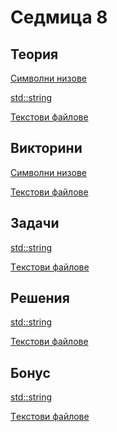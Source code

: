 Седмица 8
=================================

Теория
------
[Символни низове](https://drive.google.com/file/d/1D2rJlcVp4ikCB5p415od7SRdT9X-5KmM/view?usp=sharing)

[std::string](https://drive.google.com/file/d/1EcTh7k-ldd3d9kXWoitstyYgC-ydGp5A/view?usp=sharing)

[Текстови файлове](https://drive.google.com/file/d/1Y2Npnt4XimyM_niTO3HVp11jndMDQJps/view?usp=sharing)

Викторини
---------
[Символни низове](https://forms.gle/HAHG2f5uPhk2BTZ8A)

[Текстови файлове](https://forms.gle/y7KB4PMRiD2nXAeh7)

Задачи
------
[std::string](../tasks/strings.md)

[Tекстови файлове](../tasks/files.md)

Решения
-------
[std::string](../solutions/strings/)

[Текстови файлове](../solutions/files/)

Бонус
-----
[std::string](https://docs.google.com/document/d/1EBBYMcotYCuzotbg5WsG1KkiLWwMHemzLz3Vjc62Mwo/edit?usp=sharing)

[Tекстови файлове](https://docs.google.com/document/d/1dCgQHtpUdGFyDETHVblX7UiWPBaVEsQb36K0nTtXAa8/edit?usp=sharing)

